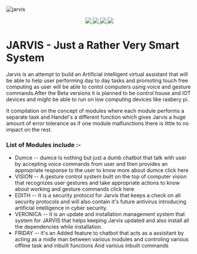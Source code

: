 <img src="https://developedbyanurag.github.io/Hosted-images/jarvis/jarvis.png" alt="jarvis">
<p align="center">  
  <a href="https://docs.python.org/3/download.html">
    <img src="https://img.shields.io/badge/Python-3.x-green.svg">
  </a>
  <a href="https://github.com/DevelopedByAnurag/jarvis/">
    <img src="https://img.shields.io/badge/Version-v0.4.2 (UnStable beta)-blue.svg">
  </a>
  <a href="https://github.com/DevelopedByAnurag/jarvis/blob/master/LICENSE">
    <img src="https://img.shields.io/badge/License-GPLv3-orange.svg">
  </a> 
  <a href="https://github.com/DevelopedByAnurag/jarvis/">
    <img src="https://img.shields.io/badge/OS-Linux-orange.svg">
  </a>
</p>


# JARVIS - Just a Rather Very Smart System
Jarvis is an attempt to build an Artificial intelligent virtual assistant that will be able to help user performing day to day tasks and promoting touch free computing as user will be able to contol computers using voice and gesture commands.After the Beta versions it is planned to be control house and IOT devices and might be able to run on low computing devices like rasbery pi. 

It compilation on the concept of modules where each module performs a separate task and Handel's a different function which gives Jarvis a huge amount of error tolerance as if one module malfunctions there is little to no impact on the rest.

### List of Modules include :-

* Dumce  -- dumce Is nothing but just a dumb chatbot that talk with user by accepting voice commands from user and then provides an appropriate response to the user to know more about  dumce  click here   
* VISION -- A gesture control system built on the top of computer vision that recognizes user gestures and take appropriate actions to know about working and gesture commands click here 
* EDITH -- It is a security protocol for Jarvis that keeps a check on all security protocols and will also contain it's future antivirus introducing artificial intelligence in cyber security.
* VERONICA -- it is an update and installation management system that system  for JARVIS that helps keeping Jarvis updated and also install all the dependencies while installation.
* FRIDAY  -- it's an Added feature to chatbot that acts as a assisitant by acting as a midle man between various modules and controling various offline task and inbuilt functions And various inbuilt commands 
